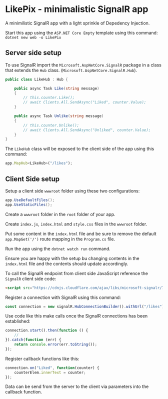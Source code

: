# LikePix - minimalistic SignalR app

A minimilistic SignalR app with a light sprinkle of Depedency Injection.

Start this app using the `ASP.NET Core Empty` template using this command: `dotnet new web -o LikePix`

## Server side setup

To use SignalR import the `Microsoft.AspNetCore.SignalR` package in a class that extends the `Hub` class. (`Microsoft.AspNetCore.SignalR.Hub`).

```c#
public class LikeHub : Hub {

    public async Task Like(string message)
    {
        // this.counter.Like();
        // await Clients.All.SendAsync("Liked", counter.Value);
    }

    public async Task Unlike(string message)
    {
        // this.counter.Unlike();
        // await Clients.All.SendAsync("Unliked", counter.Value);
    }
}
```

The `LikeHub` class will be exposed to the client side of the app using this command:

```js
app.MapHub<LikeHub>("/likes");
```

## Client Side setup


Setup a client side `wwwroot` folder using these two configurations:

```c#
app.UseDefaultFiles();
app.UseStaticFiles();
```

Create a `wwwroot` folder in the `root` folder of your app.

Create `index.js`, `index.html` and `style.css` files in the `wwwroot` folder.

Put some content in the `index.html` file and be sure to remove the default `app.MapGet('/')` route mapping in the `Program.cs` file.

Run the app using the `dotnet watch run` command.

Ensure you are happy with the setup bu changing contents in the `index.html` file and the contents should update accordingly.

To call the SignalR endpoint from client side JavaScript reference the `SignalR` client side code:

```html
<script src="https://cdnjs.cloudflare.com/ajax/libs/microsoft-signalr/7.0.0/signalr.min.js"></script>
```

Register a connection with SignalR using this command:

```js
const connection = new signalR.HubConnectionBuilder().withUrl("/likes").build();
```

Use code like this make calls once the SignalR connections has been established:

```js
connection.start().then(function () {
    //
}).catch(function (err) {
    return console.error(err.toString());
});
```

Register callback functions like this:


```js
connection.on("Liked", function(counter) {
    counterElem.innerText = counter;
});
```

Data can be send from the server to the client via parameters into the callback function.